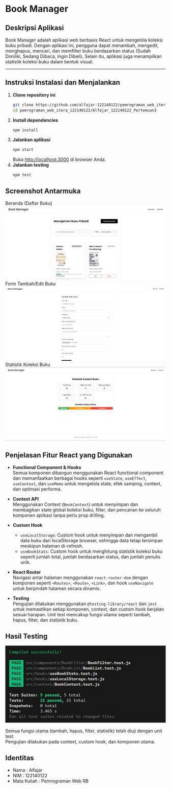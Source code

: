 # Book Manager

## Deskripsi Aplikasi

Book Manager adalah aplikasi web berbasis React untuk mengelola koleksi buku pribadi. Dengan aplikasi ini, pengguna dapat menambah, mengedit, menghapus, mencari, dan memfilter buku berdasarkan status (Sudah Dimiliki, Sedang Dibaca, Ingin Dibeli). Selain itu, aplikasi juga menampilkan statistik koleksi buku dalam bentuk visual.

---

## Instruksi Instalasi dan Menjalankan

1. **Clone repository ini**
   ```bash
   git clone https://github.com/alfajar-122140122/pemrograman_web_itera_122140122.git
   cd pemrograman_web_itera_122140122/Alfajar_122140122_Pertemuan3
   ```
2. **Install dependencies**
    ```bash
    npm install
    ```
3. **Jalankan aplikasi**
    ```bash
    npm start
    ```
    Buka [http://localhost:3000](http://localhost:3000) di browser Anda.
4. **Jalankan testing**
    ```bash
    npm test
    ```

## Screenshot Antarmuka
Beranda (Daftar Buku)
![Antarmuka Beranda](Screenshot%20Antarmuka\beranda.png)
Form Tambah/Edit Buku
![Antarmuka Input](Screenshot%20Antarmuka\inputForm.png)
Statistik Koleksi Buku
![Antarmuka Statistik](Screenshot%20Antarmuka\statistik.png)

## Penjelasan Fitur React yang Digunakan

- **Functional Component & Hooks**  
  Semua komponen dibangun menggunakan React functional component dan memanfaatkan berbagai hooks seperti `useState`, `useEffect`, `useContext`, dan `useMemo` untuk mengelola state, efek samping, context, dan optimasi performa.

- **Context API**  
  Menggunakan Context (`BookContext`) untuk menyimpan dan membagikan state global koleksi buku, filter, dan pencarian ke seluruh komponen aplikasi tanpa perlu prop drilling.

- **Custom Hook**  
  - `useLocalStorage`: Custom hook untuk menyimpan dan mengambil data buku dari localStorage browser, sehingga data tetap tersimpan meskipun halaman di-refresh.
  - `useBookStats`: Custom hook untuk menghitung statistik koleksi buku seperti jumlah total, jumlah berdasarkan status, dan jumlah penulis unik.

- **React Router**  
  Navigasi antar halaman menggunakan `react-router-dom` dengan komponen seperti `<Routes>`, `<Route>`, `<Link>`, dan hook `useNavigate` untuk berpindah halaman secara dinamis.

- **Testing**  
  Pengujian dilakukan menggunakan `@testing-library/react` dan `jest` untuk memastikan setiap komponen, context, dan custom hook berjalan sesuai harapan. Unit test mencakup fungsi utama seperti tambah, hapus, filter, dan statistik buku.

## Hasil Testing

![Hasil Test](Laporan%20Testing/hasilTest.png)

Semua fungsi utama (tambah, hapus, filter, statistik) telah diuji dengan unit test.  
Pengujian dilakukan pada context, custom hook, dan komponen utama.

## Identitas
- Nama  : Alfajar 
- NIM   : 122140122
- Mata Kuliah : Pemrograman Web RB
